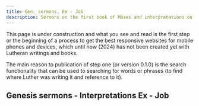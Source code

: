 ```yaml
---
title: Gen. sermons, Ex - Job
description: Sermons on the first book of Moses and interpretations on the following biblical books up to the Psalms (excl.).
---
```


This page is under construction and what you see and read is the first step or the beginning of a process to get the best responsive websites for mobile phones and devices, which until now (2024) has not been created yet with Lutheran writings and books.

The main reason to publication of step one (or version 0.1.0) is the search functionality that can be used to searching for words or phrases (to find where Luther was writing it and reference to it).

## Genesis sermons - Interpretations Ex - Job
